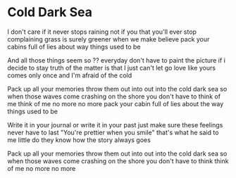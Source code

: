 # Cold Dark Sea

I don't care if it never stops raining 
not if you that you'll ever stop complaining 
grass is surely greener 
when we make believe 
pack your cabins full of lies 
about way things used to be 


And all those things seem so ?? everyday 
don't have to paint the picture if i decide to stay 
truth of the matter is that I just can't let go 
love like yours comes only once 
and I'm afraid of the cold 

Pack up all your memories 
throw them out into 
out into the cold dark sea 
so when those waves come crashing on the shore 
you don't have to think of me 
think of me no more 
no more 
pack your cabin full of lies 
about the way things used to be 

Write it in your journal 
or write it in your past 
just make sure these feelings 
never have to last 
"You're prettier when you smile" 
that's what he said to me 
little do they know 
how the story always goes 

Pack up all your memories 
throw them out into 
out into the cold dark sea 
so when those waves come crashing on the shore 
you don't have to think 
think of me no more 
no more 
 
